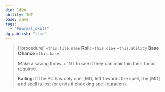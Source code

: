 ```yaml
---
die: 1d20
ability: INT
base: save
tags:
  - "#normal_skill"
dg-publish: "true"
---
```




> [!procedure] `=this.file.name`
>**Roll:** `=this.die`+ `=this.ability`
>**Base Chance** `=this.base`
>
>Make a saving throw + INT to see if they can maintain their focus required. 
>
>**Failing:** If the PC has only one [MD] left towards the spell, the [MD] and spell is lost (or ends if checking spell duration).







 

